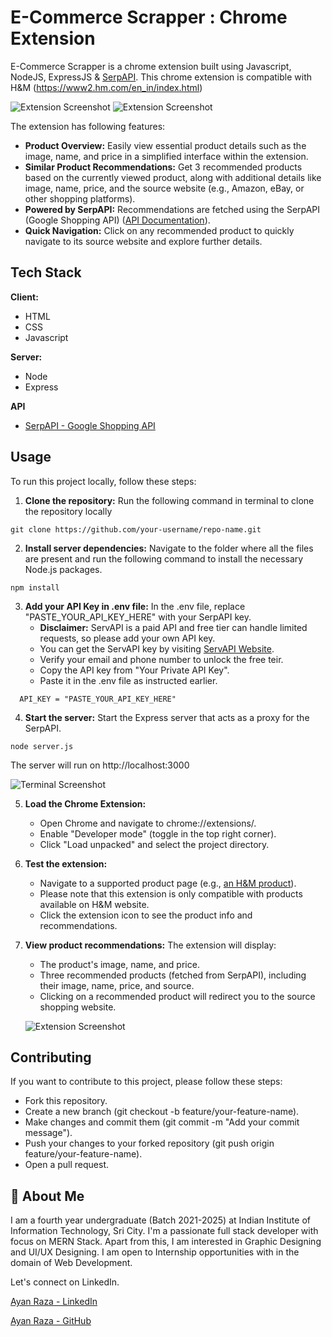 
# E-Commerce Scrapper : Chrome Extension

E-Commerce Scrapper is a chrome extension built using Javascript, NodeJS, ExpressJS & [SerpAPI](https://serpapi.com/google-shopping-api). This chrome extension is compatible with H&M (https://www2.hm.com/en_in/index.html)

![Extension Screenshot](https://github.com/iamayan2011/Ecommerce-scrapper-extension/blob/main/screenshots/ss2.png)
![Extension Screenshot](https://github.com/iamayan2011/Ecommerce-scrapper-extension/blob/main/screenshots/1.png)

The extension has following features:

* **Product Overview:** Easily view essential product details such as the image, name, and price in a simplified interface within the extension.
* **Similar Product Recommendations:** Get 3 recommended products based on the currently viewed product, along with additional details like image, name, price, and the source website (e.g., Amazon, eBay, or other shopping platforms).
* **Powered by SerpAPI:** Recommendations are fetched using the SerpAPI (Google Shopping API) ([API Documentation](https://serpapi.com/google-shopping-api)).
* **Quick Navigation:** Click on any recommended product to quickly navigate to its source website and explore further details.



## Tech Stack

**Client:** 
* HTML
* CSS
* Javascript

**Server:** 
* Node
* Express

**API**
* [SerpAPI - Google Shopping API](https://serpapi.com/google-shopping-api)




## Usage
To run this project locally, follow these steps:
1. **Clone the repository:** Run the following command in terminal to clone the repository locally
```
git clone https://github.com/your-username/repo-name.git
```
2. **Install server dependencies:** Navigate to the folder where all the files are present and run the following command to install the necessary Node.js packages.
```
npm install
```
3.  **Add your API Key in .env file:** In the .env file, replace "PASTE_YOUR_API_KEY_HERE" with your SerpAPI key.
    * **Disclaimer:** ServAPI is a paid API and free tier can handle limited requests, so please add your own API key.
    * You can get the ServAPI key by visiting [ServAPI Website](https://serpapi.com/dashboard).
    * Verify your email and phone number to unlock the free teir.
    * Copy the API key from "Your Private API Key".
    * Paste it in the .env file as instructed earlier.
  ```
    API_KEY = "PASTE_YOUR_API_KEY_HERE"
  ```

4. **Start the server:** Start the Express server that acts as a proxy for the SerpAPI.
```
node server.js
```
The server will run on http://localhost:3000

![Terminal Screenshot](https://github.com/iamayan2011/Ecommerce-scrapper-extension/blob/main/screenshots/ss3.png)

5. **Load the Chrome Extension:**
    * Open Chrome and navigate to chrome://extensions/.
    * Enable "Developer mode" (toggle in the top right corner).
    * Click "Load unpacked" and select the project directory.

6. **Test the extension:**
    * Navigate to a supported product page (e.g., [an H&M product](https://www2.hm.com/en_in/productpage.1211281001.html)).
    * Please note that this extension is only compatible with products available on H&M website.
    * Click the extension icon to see the product info and recommendations.

7. **View product recommendations:** The extension will display:
    * The product's image, name, and price.
    * Three recommended products (fetched from SerpAPI), including their image, name, price, and source.
    * Clicking on a recommended product will redirect you to the source shopping website.

    ![Extension Screenshot](https://github.com/iamayan2011/Ecommerce-scrapper-extension/blob/main/screenshots/1.png)



## Contributing

If you want to contribute to this project, please follow these steps:

* Fork this repository.
* Create a new branch (git checkout -b feature/your-feature-name).
* Make changes and commit them (git commit -m "Add your commit message").
* Push your changes to your forked repository (git push origin feature/your-feature-name).
* Open a pull request.



## 🚀 About Me
I am a fourth year undergraduate (Batch 2021-2025) at Indian Institute of Information Technology, Sri City. 
I'm a passionate full stack developer with focus on MERN Stack.
Apart from this, I am interested in Graphic Designing and UI/UX Designing. I am open to Internship opportunities with in the domain of Web Development.

Let's connect on LinkedIn.

[Ayan Raza - LinkedIn](https://www.linkedin.com/in/iamayan2011/)

[Ayan Raza - GitHub](https://github.com/iamayan2011)




